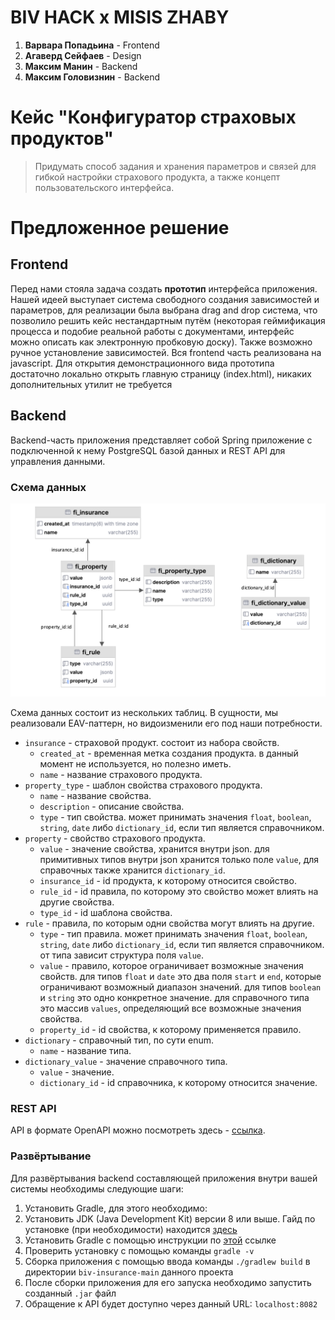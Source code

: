 # BIV HACK x MISIS ZHABY
1. **Варвара Попадьина** - Frontend
2. **Агаверд Сейфаев** - Design
3. **Максим Манин** - Backend
4. **Максим Головизнин** - Backend

# Кейс "Конфигуратор страховых продуктов"
> Придумать способ задания и хранения параметров и связей для гибкой настройки страхового продукта, а также 
> концепт пользовательского интерфейса.

# Предложенное решение
## Frontend
Перед нами стояла задача создать **прототип** интерфейса приложения. Нашей идеей выступает система свободного создания зависимостей и параметров, для реализации была выбрана drag and drop система, что позволило решить кейс нестандартным путём (некоторая геймификация процесса и подобие реальной работы с документами, интерфейс можно описать как электронную пробковую доску). Также возможно ручное установление зависимостей. 
Вся frontend часть реализована на javascript.
Для открытия демонстрационного вида прототипа достаточно локально открыть главную страницу (index.html), никаких дополнительных утилит не требуется 

## Backend
Backend-часть приложения представляет собой Spring приложение с подключенной к нему PostgreSQL базой данных
и REST API для управления данными.
### Схема данных
![Схема данных](./db.png)

Схема данных состоит из нескольких таблиц. В сущности, мы реализовали EAV-паттерн, но видоизменили его под наши 
потребности.

* `insurance` - страховой продукт. состоит из набора свойств.
  * `created_at` - временная метка создания продукта. в данный момент не используется, но полезно иметь.
  * `name` - название страхового продукта.
* `property_type` - шаблон свойства страхового продукта.
  * `name` - название свойства.
  * `description` - описание свойства.
  * `type` - тип свойства. может принимать значения `float`, `boolean`, `string`, `date` либо `dictionary_id`,
    если тип является справочником.
* `property` - свойство страхового продукта.
  * `value` - значение свойства, хранится внутри json. для примитивных типов внутри json хранится только поле `value`,
    для справочных также хранится `dictionary_id`.
  * `insurance_id` - id продукта, к которому относится свойство.
  * `rule_id` - id правила, по которому это свойство может влиять на другие свойства.
  * `type_id` - id шаблона свойства.
* `rule` - правила, по которым одни свойства могут влиять на другие.
  * `type` - тип правила. может принимать значения `float`, `boolean`, `string`, `date` либо `dictionary_id`,
    если тип является справочником. от типа зависит структура поля `value`.
  * `value` - правило, которое ограничивает возможные значения свойств. для типов `float` и `date` это два поля `start`
    и `end`, которые ограничивают возможный диапазон значений. для типов `boolean` и `string` это одно конкретное значение.
    для справочного типа это массив `values`, определяющий все возможные значения свойства.
  * `property_id` - id свойства, к которому применяется правило.
* `dictionary` - справочный тип, по сути enum.
  * `name` - название типа.
* `dictionary_value` - значение справочного типа.
  * `value` - значение.
  * `dictionary_id` - id справочника, к которому относится значение.

### REST API
API в формате OpenAPI можно посмотреть здесь - [ссылка](biv-insurance-main/src/main/resources/api.yaml).

### Развёртывание
Для развёртывания backend составляющей приложения внутри вашей системы необходимы следующие шаги:
1. Установить Gradle, для этого необходимо:
  1. Установить JDK (Java Development Kit) версии 8 или выше. Гайд по установке (при необходимости) находится [здесь](https://www.oracle.com/java/technologies/downloads/)
  2. Установить Gradle с помощью инструкции по [этой](https://docs.gradle.org/current/userguide/installation.html) ссылке
  3. Проверить установку с помощью команды `gradle -v`
2. Сборка приложения с помощью ввода команды `./gradlew build` в директории `biv-insurance-main` данного проекта
3.  После сборки приложения для его запуска необходимо запустить созданный `.jar` файл
4.  Обращение к API будет доступно через данный URL: `localhost:8082`
